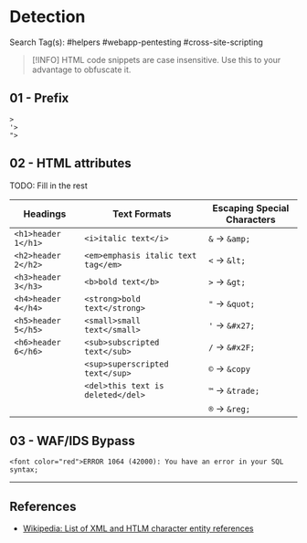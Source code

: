 # Detection

Search Tag(s): #helpers #webapp-pentesting #cross-site-scripting


> [!INFO]
> HTML code snippets are case insensitive. Use this to your advantage to obfuscate it.

## 01 - Prefix

```
>
'>
">
```

## 02 - HTML attributes

TODO: Fill in the rest

| Headings | Text Formats | Escaping Special Characters |
| ---- | ---- | ---- |
| `<h1>header 1</h1>` | `<i>italic text</i>` | `&` -> `&amp;` |
| `<h2>header 2</h2>` | `<em>emphasis italic text tag</em>` | `<` -> `&lt;` |
| `<h3>header 3</h3>` | `<b>bold text</b>` | `>` -> `&gt;` |
| `<h4>header 4</h4>` | `<strong>bold text</strong>` | `"` -> `&quot;` |
| `<h5>header 5</h5>` | `<small>small text</small>` | `'` -> `&#x27;` |
| `<h6>header 6</h6>` | `<sub>subscripted text</sub>` | `/` -> `&#x2F;` |
|  | `<sup>superscripted text</sup>` | `©` -> `&copy` |
|  | `<del>this text is deleted</del>` | `™` -> `&trade;` |
|  |  | `®` -> `&reg;` |

## 03 - WAF/IDS Bypass

```
<font color="red">ERROR 1064 (42000): You have an error in your SQL syntax;
```

---
## References

- [Wikipedia: List of XML and HTLM character entity references](https://en.wikipedia.org/wiki/List_of_XML_and_HTML_character_entity_references)